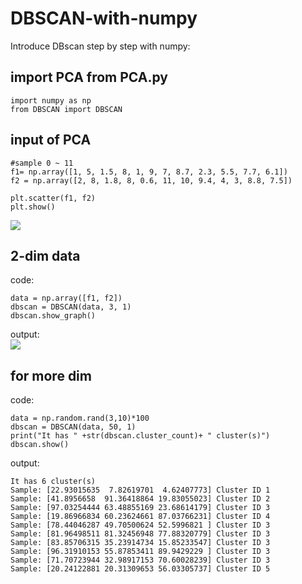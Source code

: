 # DBSCAN-with-numpy
Introduce DBscan step by step with numpy: <br>



## import PCA from PCA.py
```
import numpy as np
from DBSCAN import DBSCAN
```

## input of PCA
```
#sample 0 ~ 11
f1= np.array([1, 5, 1.5, 8, 1, 9, 7, 8.7, 2.3, 5.5, 7.7, 6.1])
f2 = np.array([2, 8, 1.8, 8, 0.6, 11, 10, 9.4, 4, 3, 8.8, 7.5])

plt.scatter(f1, f2)
plt.show()
```
![](https://i.imgur.com/xJqzU3P.png)


## 2-dim data
code:
```
data = np.array([f1, f2])
dbscan = DBSCAN(data, 3, 1)
dbscan.show_graph()
```
output: <br>
![](https://i.imgur.com/WOz2aDl.png)

## for more dim
code:
```
data = np.random.rand(3,10)*100
dbscan = DBSCAN(data, 50, 1)
print("It has " +str(dbscan.cluster_count)+ " cluster(s)")
dbscan.show()
```
output: <br>
```
It has 6 cluster(s)
Sample: [22.93015635  7.82619701  4.62407773] Cluster ID 1
Sample: [41.8956658  91.36418864 19.83055023] Cluster ID 2
Sample: [97.03254444 63.48855169 23.68614179] Cluster ID 3
Sample: [19.86966834 60.23624661 87.03766231] Cluster ID 4
Sample: [78.44046287 49.70500624 52.5996821 ] Cluster ID 3
Sample: [81.96498511 81.32456948 77.88320779] Cluster ID 3
Sample: [83.85706315 35.23914734 15.85233547] Cluster ID 3
Sample: [96.31910153 55.87853411 89.9429229 ] Cluster ID 3
Sample: [71.70723944 32.98917153 70.60028239] Cluster ID 3
Sample: [20.24122881 20.31309653 56.03305737] Cluster ID 5
```

